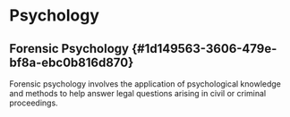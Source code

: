 # Psychology


## Forensic Psychology {#1d149563-3606-479e-bf8a-ebc0b816d870}

Forensic psychology involves the application of psychological knowledge and methods to help answer legal questions arising in civil or criminal proceedings.
